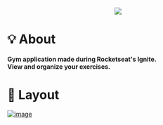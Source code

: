 <br /><br />
<h4 align="center">
<img src="https://user-images.githubusercontent.com/12973109/215287171-192a21a4-8298-4ea7-9a18-a23c9fe41c30.png" align="center"/>
</h4>

# 💡 About

**Gym application made during Rocketseat's Ignite. </br>
View and organize your exercises.**

# 📐 Layout

<a href="https://www.figma.com/file/ymDQdLTEpP32fz0MHRKN4d/Ignite-Gym-(Community)?node-id=37%3A6&t=yKgnBCUyT8311vL3-0">![image](https://img.shields.io/badge/Figma-03011c?style=for-the-badge&logo=figma&logoColor=a259ff)</a>
